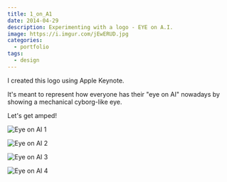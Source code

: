 ```yaml
---
title: 1_on_A1
date: 2014-04-29
description: Experimenting with a logo - EYE on A.I.
image: https://i.imgur.com/jEwERUD.jpg
categories:
  - portfolio
tags:
  - design
---
```


I created this logo using Apple Keynote.

It's meant to represent how everyone has their "eye on AI" nowadays by showing a mechanical cyborg-like eye.

Let's get amped!

![Eye on AI 1](https://i.imgur.com/blH4Sf2.jpg)

![Eye on AI 2](https://i.imgur.com/HsH0CCb.jpg)

![Eye on AI 3](https://i.imgur.com/UbLcKAQ.jpg)

![Eye on AI 4](https://i.imgur.com/jEwERUD.jpg)
